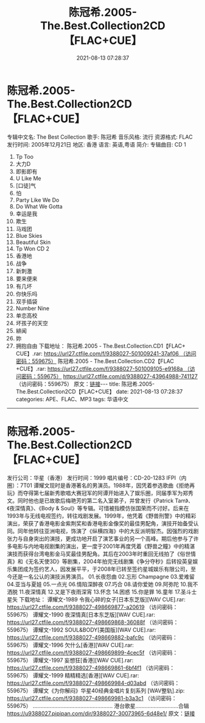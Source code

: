 ﻿---
title: 陈冠希.2005-The.Best.Collection2CD【FLAC+CUE】
date: 2021-08-13 07:28:37
categories: APE、FLAC、MP3
tags: 华语中文
---
# 陈冠希.2005-The.Best.Collection2CD【FLAC+CUE】

专辑中文名: The Best Collection
歌手: 陈冠希
音乐风格: 流行
资源格式: FLAC
发行时间: 2005年12月21日
地区: 香港
语言: 英语,粤语
简介:
专辑曲目:
CD 1
01. Tp Too
02. 大力D
03. 即影即有
04. U Like Me
05. [口徒]气
06. 怕
07. Party Like We Do
08. Do What We Gotta
09. 幸运是我
10. 欺生
11. 马戏团
12. Blue Skies
13. Beautiful Skin
14. Tp Won
CD 2
01. 香港地
02. 战争
03. 新刺激
04. 要来便来
05. 有几坏
06. 你快乐吗
07. 双手插袋
08. Number Nine
09. 单恋高校
10. 坏孩子的天空
11. 緋闻
12. 妳
13. 拥抱自由
下载地址：
陈冠希.2005 - The.Best.Collection.CD1【FLAC+
CUE】.rar: https://url27.ctfile.com/f/9388027-501009241-37af06 （访问密码：559675）
陈冠希.2005 - The.Best.Collection.CD2【FLAC
+CUE】.rar: https://url27.ctfile.com/f/9388027-501009105-e9168a （访问密码：559675）
https://url27.ctfile.com/d/9388027-43964988-741127
（访问密码：559675）
原文：[链接](https://blog.sina.com.cn/s/blog_1647c7e7601030tcf.html)---
title: 陈冠希.2005-The.Best.Collection2CD【FLAC+CUE】
date: 2021-08-13 07:28:37
categories: APE、FLAC、MP3
tags: 华语中文
---
# 陈冠希.2005-The.Best.Collection2CD【FLAC+CUE】

发行公司：华星（香港）
发行时间：1999
唱片编号：CD-20-1283
IFPI（内圈）：7T01
谭耀文现时是香港著名的男演员。1988年，因凭着参选歌曲《拒绝再玩》而夺得第七届新秀歌唱大赛冠军的阿谭开始进入了娱乐圈，同届季军为郑秀文。同时他也是已故歌后梅艳芳的第二名入室弟子，并曾发行《Patrick
Tam》、《夜深情真》、《Body &
Soul》等专辑。可惜被指模仿张国荣而不讨好。后来在1993年与无线电视签约，转往戏剧发展。1999年，他凭着《野兽刑警》中的精彩演出，荣获了香港电影金紫荆奖和香港电影金像奖的最佳男配角，演技开始备受认同。同年他转往亚洲电视，饰演了《纵横四海》中的大反派明智杰。因强烈的戏剧张力与自身突出的演技，更成功地开启了演艺事业的另一个高峰。期后他参与了许多电影与内地电视剧集的演出，更一度于2001年再度凭着《野兽之瞳》中的精湛演技而获得台湾电影金马奖最佳男配角。其后在2003年时重回无线拍了《俗世情真》和《无名天使3D》等剧集，2004年拍完无线剧集《争分夺秒》后转投英皇娱乐集团成为签约艺人，因发展平平，于2008年已转至签约星城娱乐有限公司，至今还是一名公认的演技派男演员。
01.长夜怨曲
02.忘形 Champagne
03.爱难留
04.亚当与夏娃
05.一点光
06.情陷深醉夜
07.巧合
08.请你爱她
09.阿弥陀
10.我不洒脱
11.夜深情真
12.又是下夜雨深宵
13.怀念
14.困惑
15.你是罪
16.童年
17.圣斗士星矢
下载地址：
谭耀文-1989 令我心碎的女子[日本东芝版][WAV CUE].rar: https://url27.ctfile.com/f/9388027-498669877-a20619
（访问密码：559675）
谭耀文-1990 夜深情真[日本东芝版][WAV CUE].rar: https://url27.ctfile.com/f/9388027-498669868-36088f
（访问密码：559675）
谭耀文-1992 SOUL&BODY[美国版][WAV CUE].rar: https://url27.ctfile.com/f/9388027-498669882-bafc9c
（访问密码：559675）
谭耀文-1996 欠什么[香港][WAV CUE].rar: https://url27.ctfile.com/f/9388027-498669899-4cec5f
（访问密码：559675）
谭耀文-1997 妄想狂[香港][WAV CUE].rar: https://url27.ctfile.com/f/9388027-498669861-6bf4f1
（访问密码：559675）
谭耀文-1999 精精精选[香港][WAV CUE].rar: https://url27.ctfile.com/f/9388027-498669984-d03abd
（访问密码：559675）
谭耀文《为你解闷》华星40经典金唱片复刻系列 [WAV整轨].zip: https://url27.ctfile.com/f/9388027-498669981-b3a3c1
（访问密码：559675）
....................................................
港台歌星............................合辑
https://u9388027.pipipan.com/dir/9388027-30073965-6d48e1/
原文：[链接](https://blog.sina.com.cn/s/blog_1647c7e7601030tcf.html)